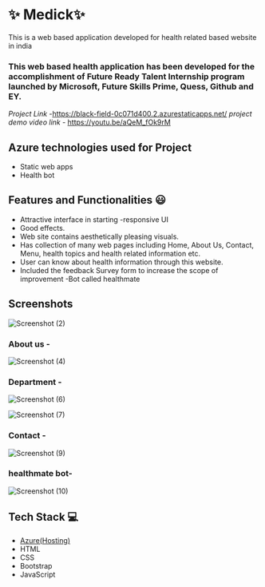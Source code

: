  # ✨  Medick✨

This is a web based application developed for health related based website in india
### This web based health application has been developed for the accomplishment of Future Ready Talent Internship program launched by Microsoft, Future Skills Prime, Quess, Github and EY.


*Project Link* -https://black-field-0c071d400.2.azurestaticapps.net/
*project demo video link* - https://youtu.be/aQeM_fOk9rM

## Azure technologies used for Project

- Static web apps
- Health bot

## Features and Functionalities 😃

- Attractive interface in starting
-responsive UI
- Good effects.
- Web site contains aesthetically pleasing visuals.
- Has collection of many web pages including Home, About Us, Contact, Menu, health topics and health related information etc.
- User can know about health information through this website.
- Included the feedback Survey form to increase the scope of improvement 
-Bot called healthmate

## Screenshots


   
![Screenshot (2)](https://user-images.githubusercontent.com/121325162/209574033-0657bae9-7b92-4aaf-ae31-ed87b8b89651.png)



### About us  -



![Screenshot (4)](https://user-images.githubusercontent.com/121325162/209574498-8c6167ab-dc01-4343-bebf-748f51b43ef2.png)




### Department -




![Screenshot (6)](https://user-images.githubusercontent.com/121325162/209574200-033ae2e6-1ed8-4246-a816-57eea9f8722f.png)






![Screenshot (7)](https://user-images.githubusercontent.com/121325162/209574201-d38a8053-5ee7-4059-9c25-67fab5ad5794.png)



### Contact -



![Screenshot (9)](https://user-images.githubusercontent.com/121325162/209574202-59dea36b-ea77-4b00-a3c2-c5b189720951.png)




### healthmate bot-




![Screenshot (10)](https://user-images.githubusercontent.com/121325162/209574204-b410a1be-07d4-4933-ac80-5b67b0e22012.png)




## Tech Stack 💻

- [Azure(Hosting)](https://azure.microsoft.com/en-in/features/azure-portal/)
- HTML
- CSS
- Bootstrap
- JavaScript


